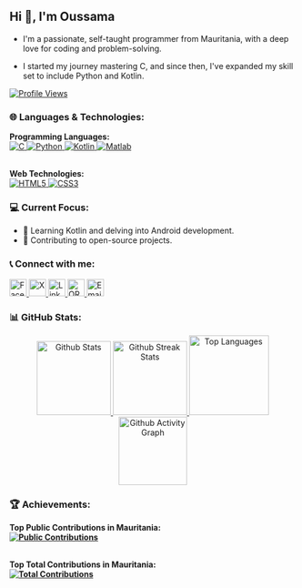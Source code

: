 <!--
**OussamaTeyib/OussamaTeyib** is a ✨ _special_ ✨ repository because its `README.md` (this file) appears on your GitHub profile.
-->
## Hi 👋, I'm Oussama  

- I'm a passionate, self-taught programmer from Mauritania, with a deep love for coding and problem-solving.

- I started my journey mastering C, and since then, I've expanded my skill set to include Python and Kotlin.

<a href="https://github.com/antonkomarev/github-profile-views-counter">
  <img src="https://komarev.com/ghpvc/?username=OussamaTeyib&style=for-the-badge" alt="Profile Views" />
</a>

### 🌐 Languages & Technologies:
<div align="left">
  <strong>Programming Languages:</strong><br>
  <a href="https://en.wikipedia.org/wiki/C_(programming_language)">
    <img src="https://img.shields.io/badge/-C-00599C?style=flat-square&logo=c&logoColor=white" alt="C" />
  </a>
  <a href="https://en.wikipedia.org/wiki/Python_(programming_language)">
    <img src="https://img.shields.io/badge/-Python-3776AB?style=flat-square&logo=python&logoColor=white" alt="Python" />
  </a>
  <a href="https://en.wikipedia.org/wiki/Kotlin_(programming_language)">
    <img src="https://img.shields.io/badge/-Kotlin-0095D5?style=flat-square&logo=kotlin&logoColor=white" alt="Kotlin" />
  </a>
  <a href="https://en.wikipedia.org/wiki/MATLAB">
    <img src="https://img.shields.io/badge/-Matlab-0076A8?style=flat-square&logo=mathworks&logoColor=white" alt="Matlab" />
  </a>
  
  <br><strong>Web Technologies:</strong><br>
  <a href="https://en.wikipedia.org/wiki/HTML">
    <img src="https://img.shields.io/badge/-HTML5-E34F26?style=flat-square&logo=html5&logoColor=white" alt="HTML5" />
  </a>
  <a href="https://en.wikipedia.org/wiki/CSS">
    <img src="https://img.shields.io/badge/-CSS3-1572B6?style=flat-square&logo=css3&logoColor=white" alt="CSS3" />
  </a>
</div>

### 💻 Current Focus:
- 📱 Learning Kotlin and delving into Android development.
- 🎯 Contributing to open-source projects.

### 📞 Connect with me:
<div align="left">
  <a href="https://www.facebook.com/OussamaTeyib">
    <img height=30 margin-right=10 src="https://upload.wikimedia.org/wikipedia/commons/b/b8/2021_Facebook_icon.svg" alt="Facebook" />
  </a>
  <a href="https://x.com/OussamaTeyib">
    <img height=30 margin-right=10 src="https://upload.wikimedia.org/wikipedia/commons/5/53/X_logo_2023_original.svg" alt="X" />
  </a>
  <a href="https://www.linkedin.com/in/OussamaTeyib">
    <img height=30 margin-right=10 src="https://upload.wikimedia.org/wikipedia/commons/8/81/LinkedIn_icon.svg" alt="LinkedIn" />
  </a>
  <a href="https://orcid.org/0009-0008-0248-1545">
    <img height=30 margin-right=10 src="https://upload.wikimedia.org/wikipedia/commons/0/06/ORCID_iD.svg" alt="ORCID" />
  </a>
  <a href="mailto: oussama.teyib@gmail.com">
    <img height="30" src="https://upload.wikimedia.org/wikipedia/commons/7/7e/Gmail_icon_%282020%29.svg" alt="Email" />
  </a>
</div>

### 📊 GitHub Stats:
<!--
To include private stats (especially detailed stats) and to improve perfromance, it is recommended to deploy your own instances.
For Streak Stats and Activity Graph, private stats are shown by default (without own deployment) if "Private contributions" in "Contribution settings" is turned on.
-->
<div align="center">
  <a href="https://github.com/anuraghazra/github-readme-stats">
    <img height=130 src="https://github-readme-stats-gamma-five-23.vercel.app/api?username=OussamaTeyib&show_icons=true&locale=en&layout=compact&theme=tokyonight" alt="Github Stats" />
  </a>
  <a href="https://github.com/DenverCoder1/github-readme-streak-stats">
    <img height=130 src="https://streak-stats.demolab.com/?user=OussamaTeyib&&theme=tokyonight" alt="Github Streak Stats" />
  </a>
  <a href="https://github.com/anuraghazra/github-readme-stats">
    <img height=140 src="https://github-readme-stats-gamma-five-23.vercel.app/api/top-langs?username=OussamaTeyib&show_icons=true&locale=en&layout=compact&theme=tokyonight" alt="Top Languages" />
  </a>
  <a href="https://github.com/ashutosh00710/github-readme-activity-graph">
    <img height=120 src="https://github-readme-activity-graph-oussama.vercel.app/graph?username=OussamaTeyib&bg_color=100f0f&color=4c5e9e&line=4c569e&point=403e41&area=true" alt="Github Activity Graph" />
  </a>
</div>

### 🏆 Achievements:
<div align="left">
  <strong>Top Public Contributions in Mauritania:</stronh><br>
  <a href="https://committers.top/mauritania_public">
    <img src="https://user-badge.committers.top/mauritania_public/OussamaTeyib.svg" alt="Public Contributions">
  </a>

  <br><strong>Top Total Contributions in Mauritania:</strong><br>
  <a href="https://committers.top/mauritania_private">
    <img src="https://user-badge.committers.top/mauritania_private/OussamaTeyib.svg" alt="Total Contributions">
  </a>
</div>
